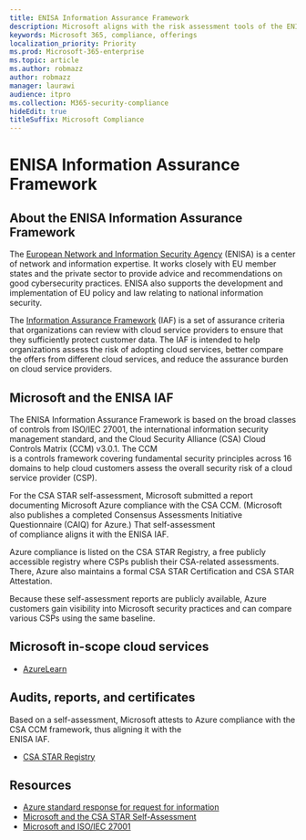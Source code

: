 ```yaml
---
title: ENISA Information Assurance Framework
description: Microsoft aligns with the risk assessment tools of the ENISA Information Assurance Framework based on its CSA STAR self-assessment.
keywords: Microsoft 365, compliance, offerings
localization_priority: Priority
ms.prod: Microsoft-365-enterprise
ms.topic: article
ms.author: robmazz
author: robmazz
manager: laurawi
audience: itpro
ms.collection: M365-security-compliance
hideEdit: true
titleSuffix: Microsoft Compliance
---
```


# ENISA Information Assurance Framework

## About the ENISA Information Assurance Framework

The [European Network and Information Security Agency](https://www.enisa.europa.eu/) (ENISA) is a center of network and information expertise. It works closely with EU member states and the private sector to provide advice and recommendations on good cybersecurity practices. ENISA also supports the development and implementation of EU policy and law relating to national information security.

The [Information Assurance Framework](https://www.enisa.europa.eu/publications/cloud-computing-information-assurance-framework) (IAF) is a set of assurance criteria that organizations can review with cloud service providers to ensure that they sufficiently protect customer data. The IAF is intended to help organizations assess the risk of adopting cloud services, better compare the offers from different cloud services, and reduce the assurance burden on cloud service providers.

## Microsoft and the ENISA IAF

The ENISA Information Assurance Framework is based on the broad classes of controls from ISO/IEC 27001, the international information security management standard, and the Cloud Security Alliance (CSA) Cloud Controls Matrix (CCM) v3.0.1. The CCM  
is a controls framework covering fundamental security principles across 16 domains to help cloud customers assess the overall security risk of a cloud service provider (CSP).

For the CSA STAR self-assessment, Microsoft submitted a report documenting Microsoft Azure compliance with the CSA CCM. (Microsoft also publishes a completed Consensus Assessments Initiative Questionnaire (CAIQ) for Azure.) That self-assessment  
of compliance aligns it with the ENISA IAF.

Azure compliance is listed on the CSA STAR Registry, a free publicly accessible registry where CSPs publish their CSA-related assessments. There, Azure also maintains a formal CSA STAR Certification and CSA STAR Attestation.

Because these self-assessment reports are publicly available, Azure customers gain visibility into Microsoft security practices and can compare various CSPs using the same baseline.

## Microsoft in-scope cloud services

- [AzureLearn](https://aka.ms/AzureCompliance)

## Audits, reports, and certificates

Based on a self-assessment, Microsoft attests to Azure compliance with the CSA CCM framework, thus aligning it with the  
ENISA IAF.

- [CSA STAR Registry](https://aka.ms/Azure_STAR)

## Resources

- [Azure standard response for request for information](https://gallery.technet.microsoft.com/Azure-Standard-Response-to-5de19cb6)
- [Microsoft and the CSA STAR Self-Assessment](offering-csa-star-self-assessment.md)
- [Microsoft and ISO/IEC 27001](offering-ISO-27001.md)
